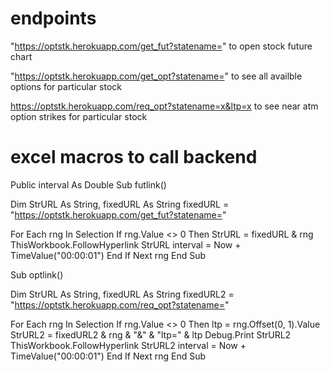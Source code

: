 

# endpoints

"https://optstk.herokuapp.com/get_fut?statename="
to open stock future chart

"https://optstk.herokuapp.com/get_opt?statename="
to see all availble options for particular stock

https://optstk.herokuapp.com/req_opt?statename=x&ltp=x
to see near atm option strikes for particular stock


# excel macros to call backend

 Public interval As Double
Sub futlink()


Dim StrURL As String, fixedURL As String
fixedURL = "https://optstk.herokuapp.com/get_fut?statename="

For Each rng In Selection
        If rng.Value <> 0 Then
        StrURL = fixedURL & rng
        ThisWorkbook.FollowHyperlink StrURL
        interval = Now + TimeValue("00:00:01")
        End If
    Next rng
End Sub


Sub optlink()

Dim StrURL As String, fixedURL As String
fixedURL2 = "https://optstk.herokuapp.com/req_opt?statename="

For Each rng In Selection
        If rng.Value <> 0 Then
        ltp = rng.Offset(0, 1).Value
        StrURL2 = fixedURL2 & rng & "&" & "ltp=" & ltp
        Debug.Print StrURL2
        ThisWorkbook.FollowHyperlink StrURL2
        interval = Now + TimeValue("00:00:01")
        End If
    Next rng
End Sub

